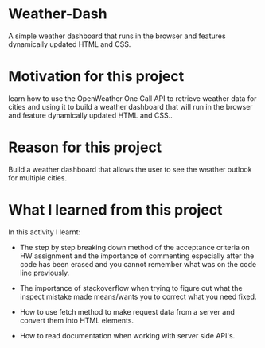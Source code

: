 # Weather-Dash
A simple weather dashboard that runs in the browser and features dynamically updated HTML and CSS.

# Motivation for this project

learn how to use the OpenWeather One Call API to retrieve weather data for cities and using it to build a weather dashboard that will run in the browser and feature dynamically updated HTML and CSS..

# Reason for this project 

Build a weather dashboard that allows the user to see the weather outlook for multiple cities.

# What I learned from this project 

In this activity I learnt:

* The step by step breaking down method of the acceptance criteria on HW assignment and the importance of commenting especially after the code has been erased and you cannot remember what was on the code line previously.

* The importance of stackoverflow when trying to figure out what the inspect mistake made means/wants you to correct what you need fixed. 

* How to use fetch method to make request data from a server and convert them into HTML elements. 

* How to read documentation when working with server side API's.

